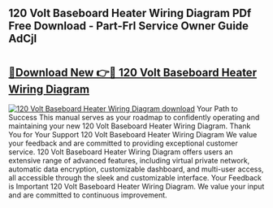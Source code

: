 ## 120 Volt Baseboard Heater Wiring Diagram PDf Free Download - Part-FrI Service Owner Guide AdCjl

# <h2><a href="http://dfqkt34.blite.top/?on=120+Volt+Baseboard+Heater+Wiring+Diagram">🔗Download New 👉🔴 120 Volt Baseboard Heater Wiring Diagram</a></h2>

[![120 Volt Baseboard Heater Wiring Diagram download](https://i.imgur.com/lujVjoI.png)](http://dfqkt34.blite.top/?on=120+Volt+Baseboard+Heater+Wiring+Diagram)
Your Path to Success This manual serves as your roadmap to confidently operating and maintaining your new 120 Volt Baseboard Heater Wiring Diagram. Thank You for Your Support 120 Volt Baseboard Heater Wiring Diagram We value your feedback and are committed to providing exceptional customer service. 120 Volt Baseboard Heater Wiring Diagram offers users an extensive range of advanced features, including virtual private network, automatic data encryption, customizable dashboard, and multi-user access, all accessible through the sleek and customizable interface. Your Feedback is Important 120 Volt Baseboard Heater Wiring Diagram. We value your input and are committed to continuous improvement.
